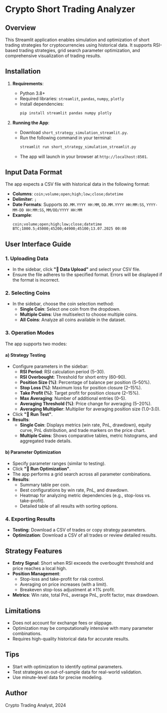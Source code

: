 # Crypto Short Trading Analyzer

## Overview
This Streamlit application enables simulation and optimization of short trading strategies for cryptocurrencies using historical data. It supports RSI-based trading strategies, grid search parameter optimization, and comprehensive visualization of trading results.

## Installation
1. **Requirements**:
   - Python 3.8+
   - Required libraries: `streamlit`, `pandas`, `numpy`, `plotly`
   - Install dependencies:
     ```bash
     pip install streamlit pandas numpy plotly
     ```

2. **Running the App**:
   - Download `short_strategy_simulation_streamlit.py`.
   - Run the following command in your terminal:
     ```bash
     streamlit run short_strategy_simulation_streamlit.py
     ```
   - The app will launch in your browser at `http://localhost:8501`.

## Input Data Format
The app expects a CSV file with historical data in the following format:
- **Columns**: `coin;volume;open;high;low;close;datetime`
- **Delimiter**: `;`
- **Date Formats**: Supports `DD.MM.YYYY HH:MM`, `DD.MM.YYYY HH:MM:SS`, `YYYY-MM-DD HH:MM:SS`, `MM/DD/YYYY HH:MM`
- **Example**:
  ```
  coin;volume;open;high;low;close;datetime
  BTC;1000.5;45000;45200;44900;45100;13.07.2025 00:00
  ```

## User Interface Guide
### 1. **Uploading Data**
- In the sidebar, click **"📁 Data Upload"** and select your CSV file.
- Ensure the file adheres to the specified format. Errors will be displayed if the format is incorrect.

### 2. **Selecting Coins**
- In the sidebar, choose the coin selection method:
  - **Single Coin**: Select one coin from the dropdown.
  - **Multiple Coins**: Use multiselect to choose multiple coins.
  - **All Coins**: Analyze all coins available in the dataset.

### 3. **Operation Modes**
The app supports two modes:
#### a) **Strategy Testing**
- Configure parameters in the sidebar:
  - **RSI Period**: RSI calculation period (5–30).
  - **RSI Overbought**: Threshold for short entry (60–90).
  - **Position Size (%)**: Percentage of balance per position (5–50%).
  - **Stop Loss (%)**: Maximum loss for position closure (2–15%).
  - **Take Profit (%)**: Target profit for position closure (2–15%).
  - **Max Averaging**: Number of additional entries (0–5).
  - **Averaging Threshold (%)**: Price change for averaging (5–20%).
  - **Averaging Multiplier**: Multiplier for averaging position size (1.0–3.0).
- Click **"🚀 Run Test"**.
- **Results**:
  - **Single Coin**: Displays metrics (win rate, PnL, drawdown), equity curve, PnL distribution, and trade markers on the price chart.
  - **Multiple Coins**: Shows comparative tables, metric histograms, and aggregated trade details.

#### b) **Parameter Optimization**
- Specify parameter ranges (similar to testing).
- Click **"🚀 Run Optimization"**.
- The app performs a grid search across all parameter combinations.
- **Results**:
  - Summary table per coin.
  - Best configurations by win rate, PnL, and drawdown.
  - Heatmap for analyzing metric dependencies (e.g., stop-loss vs. take-profit).
  - Detailed table of all results with sorting options.

### 4. **Exporting Results**
- **Testing**: Download a CSV of trades or copy strategy parameters.
- **Optimization**: Download a CSV of all trades or review detailed results.

## Strategy Features
- **Entry Signal**: Short when RSI exceeds the overbought threshold and price reaches a local high.
- **Position Management**:
  - Stop-loss and take-profit for risk control.
  - Averaging on price increases (with a limit).
  - Breakeven stop-loss adjustment at ≥1% profit.
- **Metrics**: Win rate, total PnL, average PnL, profit factor, max drawdown.

## Limitations
- Does not account for exchange fees or slippage.
- Optimization may be computationally intensive with many parameter combinations.
- Requires high-quality historical data for accurate results.

## Tips
- Start with optimization to identify optimal parameters.
- Test strategies on out-of-sample data for real-world validation.
- Use minute-level data for precise modeling.

## Author
Crypto Trading Analyst, 2024
